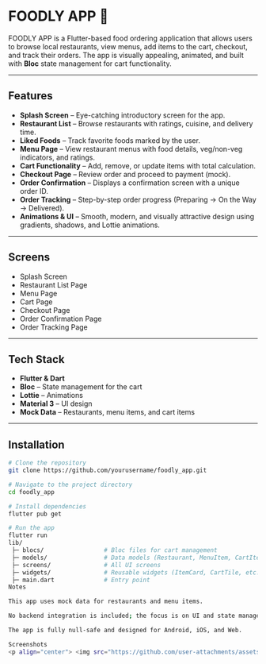 # FOODLY APP 🍔

FOODLY APP is a Flutter-based food ordering application that allows users to browse local restaurants, view menus, add items to the cart, checkout, and track their orders. The app is visually appealing, animated, and built with **Bloc** state management for cart functionality.

---

## Features

- **Splash Screen** – Eye-catching introductory screen for the app.  
- **Restaurant List** – Browse restaurants with ratings, cuisine, and delivery time.  
- **Liked Foods** – Track favorite foods marked by the user.  
- **Menu Page** – View restaurant menus with food details, veg/non-veg indicators, and ratings.  
- **Cart Functionality** – Add, remove, or update items with total calculation.  
- **Checkout Page** – Review order and proceed to payment (mock).  
- **Order Confirmation** – Displays a confirmation screen with a unique order ID.  
- **Order Tracking** – Step-by-step order progress (Preparing → On the Way → Delivered).  
- **Animations & UI** – Smooth, modern, and visually attractive design using gradients, shadows, and Lottie animations.

---

## Screens

- Splash Screen  
- Restaurant List Page  
- Menu Page  
- Cart Page  
- Checkout Page  
- Order Confirmation Page  
- Order Tracking Page  

---

## Tech Stack

- **Flutter & Dart**  
- **Bloc** – State management for the cart  
- **Lottie** – Animations  
- **Material 3** – UI design  
- **Mock Data** – Restaurants, menu items, and cart items  

---

## Installation

```bash
# Clone the repository
git clone https://github.com/yourusername/foodly_app.git

# Navigate to the project directory
cd foodly_app

# Install dependencies
flutter pub get

# Run the app
flutter run
lib/
 ├─ blocs/                 # Bloc files for cart management
 ├─ models/                # Data models (Restaurant, MenuItem, CartItem)
 ├─ screens/               # All UI screens
 ├─ widgets/               # Reusable widgets (ItemCard, CartTile, etc.)
 ├─ main.dart              # Entry point
Notes

This app uses mock data for restaurants and menu items.

No backend integration is included; the focus is on UI and state management.

The app is fully null-safe and designed for Android, iOS, and Web.

Screenshots
<p align="center"> <img src="https://github.com/user-attachments/assets/10a84b8c-d2cc-4a5f-a3a6-9deed312b79d" width="250" /> <img src="https://github.com/user-attachments/assets/326ae8e0-0b59-43c5-ae12-e49866051714" width="250" /> <img src="https://github.com/user-attachments/assets/7a9449a0-b9eb-466f-be2d-13ee40369f66" width="250" /> </p> <p align="center"> <img src="https://github.com/user-attachments/assets/ac1836d3-c0a6-4b17-98d0-3e6df9b24a81" width="250" /> <img src="https://github.com/user-attachments/assets/b754b322-1af5-471f-b6df-4479b870d1a2" width="250" /> <img src="https://github.com/user-attachments/assets/bfd3e122-f685-4bd8-8204-e615ac700aeb" width="250" /> </p> <p align="center"> <img src="https://github.com/user-attachments/assets/0c19d625-3a3d-4fe1-b1a4-c19b6dbd5e95" width="250" /> <img src="https://github.com/user-attachments/assets/26eb6bf0-bd47-49b3-a940-af4879716b10" width="250" /> <img src="https://github.com/user-attachments/assets/d08efee5-57f2-4de6-8b13-8e9fe7cf231e" width="250" /> </p> <p align="center"> <img src="https://github.com/user-attachments/assets/8684ccab-bfa7-4544-a3a0-0a3f420dac68" width="250" /> <img src="https://github.com/user-attachments/assets/ee758f7d-4833-4a98-9341-918a930a74df" width="250" /> </p> ```

